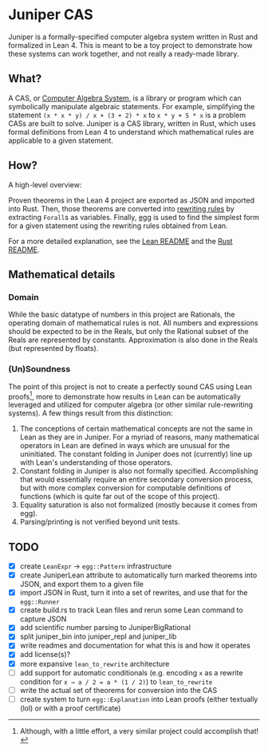 # Juniper CAS

Juniper is a formally-specified computer algebra system written in Rust and formalized in Lean 4. This is meant to be a toy project to demonstrate how these systems can work together, and not really a ready-made library.

## What?

A CAS, or [Computer Algebra System](https://en.wikipedia.org/wiki/Computer_algebra_system), is a library or program which can symbolically manipulate algebraic statements. For example, simplifying the statement `(x * x * y) / x + (3 + 2) * x` to `x * y + 5 * x` is a problem CASs are built to solve. Juniper is a CAS library, written in Rust, which uses formal definitions from Lean 4 to understand which mathematical rules are applicable to a given statement.

## How?

A high-level overview: 

Proven theorems in the Lean 4 project are exported as JSON and imported into Rust. Then, those theorems are converted into [rewriting rules](https://en.wikipedia.org/wiki/Rewriting) by extracting `Forall`s as variables. Finally, [egg](https://egraphs-good.github.io/) is used to find the simplest form for a given statement using the rewriting rules obtained from Lean.

For a more detailed explanation, see the [Lean README](lean/README.md) and the [Rust README](rs/README.md).

## Mathematical details

### Domain

While the basic datatype of numbers in this project are Rationals, the operating domain of mathematical rules is not. All numbers and expressions should be expected to be in the Reals, but only the Rational subset of the Reals are represented by constants. Approximation is also done in the Reals (but represented by floats).

### (Un)Soundness

The point of this project is not to create a perfectly sound CAS using Lean proofs[^1], more to demonstrate how results in Lean can be automatically leveraged and utilized for computer algebra (or other similar rule-rewriting systems). A few things result from this distinction:

1. The conceptions of certain mathematical concepts are not the same in Lean as they are in Juniper. For a myriad of reasons, many mathematical operators in Lean are defined in ways which are unusual for the uninitiated. The constant folding in Juniper does not (currently) line up with Lean's understanding of those operators.
2. Constant folding in Juniper is also not formally specified. Accomplishing that would essentially require an entire secondary conversion process, but with more complex conversion for computable definitions of functions (which is quite far out of the scope of this project).
3. Equality saturation is also not formalized (mostly because it comes from egg).
4. Parsing/printing is not verified beyond unit tests.

## TODO
- [x] create `LeanExpr` -> `egg::Pattern` infrastructure
- [x] create JuniperLean attribute to automatically turn marked theorems into JSON, and export them to a given file
- [x] import JSON in Rust, turn it into a set of rewrites, and use that for the `egg::Runner`
- [x] create build.rs to track Lean files and rerun some Lean command to capture JSON
- [x] add scientific number parsing to JuniperBigRational
- [x] split juniper_bin into juniper_repl and juniper_lib
- [x] write readmes and documentation for what this is and how it operates
- [x] add license(s)?
- [x] more expansive `lean_to_rewrite` architecture
- [ ] add support for automatic conditionals (e.g. encoding `x` as a rewrite condition for `x → a / 2 = a * (1 / 2)`) to `lean_to_rewrite`
- [ ] write the actual set of theorems for conversion into the CAS
- [ ] create system to turn `egg::Explanation` into Lean proofs (either textually (lol) or with a proof certificate)

[^1]: Although, with a little effort, a very similar project could accomplish that!